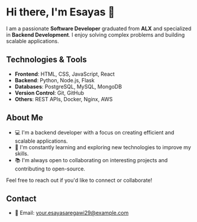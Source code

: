 # Hi there, I'm Esayas 👋

I am a passionate **Software Developer** graduated from **ALX** and specialized in **Backend Development**. I enjoy solving complex problems and building scalable applications.

## Technologies & Tools

- **Frontend**: HTML, CSS, JavaScript, React
- **Backend**: Python, Node.js, Flask
- **Databases**: PostgreSQL, MySQL, MongoDB
- **Version Control**: Git, GitHub
- **Others**: REST APIs, Docker, Nginx, AWS

## About Me

- 💻 I'm a backend developer with a focus on creating efficient and scalable applications.
- 🌱 I'm constantly learning and exploring new technologies to improve my skills.
- 📚 I'm always open to collaborating on interesting projects and contributing to open-source.


Feel free to reach out if you'd like to connect or collaborate!

## Contact

- 📧 Email: your.esayasaregawi29@example.com

